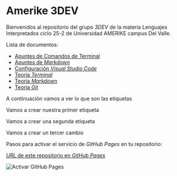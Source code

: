 # Amerike 3DEV

Bienvenidos al repositorio del grupo _3DEV_ de la materia Lenguajes Interpretados ciclo 25-2 de Universidad AMERIKE campus Del Valle.

Lista de documentos:

- [Apuntes de Comandos de Terminal](./comandos.txt)
- [Apuntes de _Markdown_](./markdown.md)
- [Configuración _Visual Studio Code_](https://jonmircha.com/vscode)
- [Teoría _Terminal_](https://jonmircha.com/terminal)
- [Teoría _Markdown_](https://jonmircha.com/markdown)
- [Teoría _Git_](https://jonmircha.com/git)

A continuación vamos a ver lo que son las etiquetas

Vamos a crear nuestra primer etiqueta

Vamos a crear una segunda etiqueta

Vamos a crear un tercer cambio

Pasos para activar el servicio de _GitHub Pages_ en tu repositorio:

[_URL_ de este repositorio en _GitHub Pages_](http://jonmircha.github.io/amerike-3dev/)

![Activar GitHub Pages](https://raw.githubusercontent.com/jonmircha/starter-project-eleventy-github-pages/main/code/public/img/configurar-github-pages.png)
